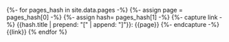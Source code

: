 <!--this liquid script generate a link-list of the IG pages including  all the IG artifacts based on their titles Note that Commonmmark's shortcut reference links DO NOT support brackets '[]' in the link text -->
{%- for pages_hash in site.data.pages -%}
{%- assign page = pages_hash[0] -%} 
{%- assign hash= pages_hash[1] -%}
{%- capture link -%}
{{hash.title | prepend: "[" | append: "]"}}: {{page}}
{%- endcapture -%}
{{link}}
{% endfor %} 
